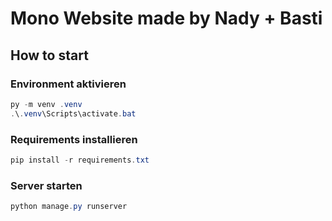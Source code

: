 # Mono Website made by Nady + Basti

## How to start

### Environment aktivieren

```powershell
py -m venv .venv
.\.venv\Scripts\activate.bat
```

### Requirements installieren
```powershell
pip install -r requirements.txt
```

### Server starten
```powershell
python manage.py runserver
```
